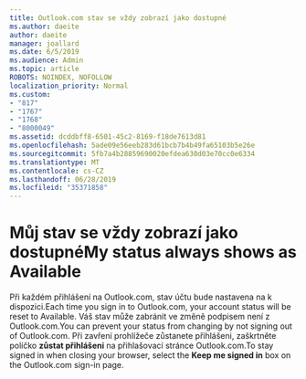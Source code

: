 ```yaml
---
title: Outlook.com stav se vždy zobrazí jako dostupné
ms.author: daeite
author: daeite
manager: joallard
ms.date: 6/5/2019
ms.audience: Admin
ms.topic: article
ROBOTS: NOINDEX, NOFOLLOW
localization_priority: Normal
ms.custom:
- "817"
- "1767"
- "1768"
- "8000049"
ms.assetid: dcddbff8-6501-45c2-8169-f18de7613d81
ms.openlocfilehash: 5ade09e56eeb283d61bcb7b4b49fa65103b5e26e
ms.sourcegitcommit: 5fb7a4b28859690020efdea630d03e70cc0e6334
ms.translationtype: MT
ms.contentlocale: cs-CZ
ms.lasthandoff: 06/28/2019
ms.locfileid: "35371858"
---
```

# <a name="my-status-always-shows-as-available"></a><span data-ttu-id="7fe7c-102">Můj stav se vždy zobrazí jako dostupné</span><span class="sxs-lookup"><span data-stu-id="7fe7c-102">My status always shows as Available</span></span>

<span data-ttu-id="7fe7c-103">Při každém přihlášení na Outlook.com, stav účtu bude nastavena na k dispozici.</span><span class="sxs-lookup"><span data-stu-id="7fe7c-103">Each time you sign in to Outlook.com, your account status will be reset to Available.</span></span> <span data-ttu-id="7fe7c-104">Váš stav může zabránit ve změně podpisem není z Outlook.com.</span><span class="sxs-lookup"><span data-stu-id="7fe7c-104">You can prevent your status from changing by not signing out of Outlook.com.</span></span> <span data-ttu-id="7fe7c-105">Při zavření prohlížeče zůstanete přihlášeni, zaškrtněte políčko **zůstat přihlášeni** na přihlašovací stránce Outlook.com.</span><span class="sxs-lookup"><span data-stu-id="7fe7c-105">To stay signed in when closing your browser, select the **Keep me signed in** box on the Outlook.com sign-in page.</span></span>
